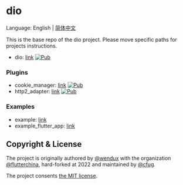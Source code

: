 # dio

Language: English | [简体中文](README-ZH.md)

This is the base repo of the dio project.
Please move specific paths for projects instructions.

- dio: [link](dio)
  [![Pub](https://img.shields.io/pub/v/dio.svg?label=dev&include_prereleases)](https://pub.dev/packages/dio)

### Plugins

- cookie_manager: [link](plugins/cookie_manager)
  [![Pub](https://img.shields.io/pub/v/cookie_manager.svg?label=dev&include_prereleases)](https://pub.dev/packages/cookie_manager)
- http2_adapter: [link](plugins/http2_adapter)
  [![Pub](https://img.shields.io/pub/v/http2_adapter.svg?label=dev&include_prereleases)](https://pub.dev/packages/http2_adapter)

### Examples

- example: [link](example)
- example_flutter_app: [link](example_flutter_app)

## Copyright & License

The project is originally authored by
[@wendux](https://github.com/wendux)
with the organization
[@flutterchina](https://github.com/flutterchina),
hard-forked at 2022 and maintained by
[@cfug](https://github.com/cfug).

The project consents [the MIT license](LICENSE).
